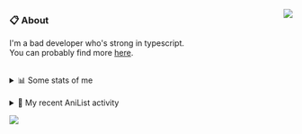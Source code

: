 <a href="https://discord.com/users/338718840873811979"><img align="right" src="https://lanyard-profile-readme.vercel.app/api/338718840873811979?bg=00000000" /></a>

### 📋 About

I'm a bad developer who's strong in typescript. \
You can probably find more [here](https://pxseu.com/about).
<!--
### 🦊Fox

![](https://pxseu.loves.moe/2ELJv3at3.gif)

### 📱 Contact

[🌐 website](https://www.pxseu.com) \
[📧 email](mailto:contact.pxseu@gmail.com)
-->

<br />

<details>
  <summary>📊 Some stats of me</summary>
  
![My github stats!](https://github-readme-stats.vercel.app/api?username=pxseu&show_icons=true&custom_title=My%20Github%20Stats:&line_height=33&include_all_commits=true&bg_color=00000000&title_color=00CCAA&text_color=dddddd&hide_border=true&hide_title=true) \
![My top langauges](https://github-readme-stats.vercel.app/api/top-langs?username=pxseu&show_icons=true&layout=compact&card_width=645&bg_color=00000000&title_color=00CCAA&text_color=dddddd&hide_border=true&hide_title=true) 
</details>

<br />

<details>
  <summary>🌸 My recent AniList activity</summary>
  
<!-- ANILIST_ACTIVITY:start -->

-   📺 Plans to watch [Words Bubble Up Like Soda Pop](https://anilist.co/anime/107625) (18:53, 05 August 2021)
-   📺 Watched episode 5 of [Miss Kobayashi's Dragon Maid S](https://anilist.co/anime/107717) (10:00, 05 August 2021)
-   📺 Watched episode 5 of [The Detective Is Already Dead](https://anilist.co/anime/128712) (09:17, 02 August 2021)
-   📺 Watched episode 1 of [The Great Jahy Will Not Be Defeated!](https://anilist.co/anime/132456) (08:34, 02 August 2021)
-   📺 Watched episode 17 of [Tokyo Revengers](https://anilist.co/anime/120120) (19:51, 01 August 2021)

<!-- ANILIST_ACTIVITY:end -->
</details>



![](https://komarev.com/ghpvc/?username=pxseu&color=ff69b4)


